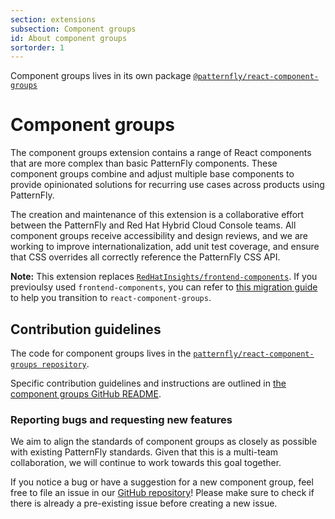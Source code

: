 ```yaml
---
section: extensions
subsection: Component groups
id: About component groups
sortorder: 1
--- 
```


Component groups lives in its own package [`@patternfly/react-component-groups`](https://www.npmjs.com/package/@patternfly/react-component-groups) 

# Component groups

The component groups extension contains a range of React components that are more complex than basic PatternFly components. These component groups combine and adjust multiple base components to provide opinionated solutions for recurring use cases across products using PatternFly. 

The creation and maintenance of this extension is a collaborative effort between the PatternFly and Red Hat Hybrid Cloud Console teams. All component groups receive accessibility and design reviews, and we are working to improve internationalization, add unit test coverage, and ensure that CSS overrides all correctly reference the PatternFly CSS API.

**Note:** This extension replaces [`RedHatInsights/frontend-components`](https://github.com/RedHatInsights/frontend-components). If you previoulsy used `frontend-components`, you can refer to [this migration guide](https://github.com/patternfly/react-component-groups/migration.md) to help you transition to `react-component-groups`.

## Contribution guidelines

The code for component groups lives in the [`patternfly/react-component-groups repository`](https://github.com/patternfly/react-component-groups).

Specific contribution guidelines and instructions are outlined in [the component groups GitHub README](https://github.com/patternfly/react-component-groups#readme).

### Reporting bugs and requesting new features

We aim to align the standards of component groups as closely as possible with existing PatternFly standards. Given that this is a multi-team collaboration, we will continue to work towards this goal together.

If you notice a bug or have a suggestion for a new component group, feel free to file an issue in our [GitHub repository](https://github.com/patternfly/react-component-groups/issues)! Please make sure to check if there is already a pre-existing issue before creating a new issue. 
